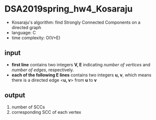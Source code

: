 # DSA2019spring_hw4_Kosaraju
- Kosaraju's algorithm: find Strongly Connected Components on a directed graph
- language: C
- time complexity: O(V+E)

## input
- **first line** contains two integers **V, E** indicating *number of vertices* and *number of edges*, respectively.
- **each of the following E lines** contains two integers **u, v**, which means there is a directed edge <**u, v**> from **u** to **v**

## output
1. number of SCCs
2. corresponding SCC of each vertex
